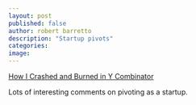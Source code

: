 ```yaml
---
layout: post
published: false
author: robert barretto
description: "Startup pivots"
categories:
image:
---
```


[How I Crashed and Burned in Y Combinator]()


Lots of interesting comments on pivoting as a startup.
[]()
